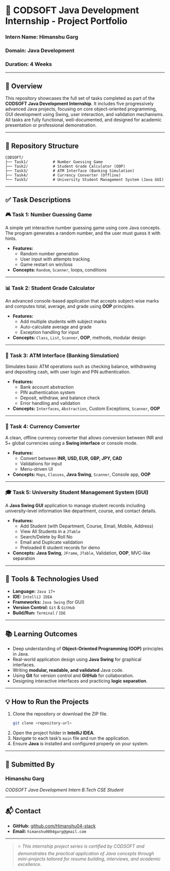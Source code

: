 # **🚀 CODSOFT Java Development Internship - Project Portfolio**

### **Intern Name:** Himanshu Garg

### **Domain:** Java Development

### **Duration:** 4 Weeks

-----

## **📌 Overview**

This repository showcases the full set of tasks completed as part of the **CODSOFT Java Development Internship**. It includes five progressively advanced Java projects, focusing on core object-oriented programming, GUI development using Swing, user interaction, and validation mechanisms. All tasks are fully functional, well-documented, and designed for academic presentation or professional demonstration.

-----

## **📁 Repository Structure**

```
CODSOFT/
├── Task1/           # Number Guessing Game
├── Task2/           # Student Grade Calculator (OOP)
├── Task3/           # ATM Interface (Banking Simulation)
├── Task4/           # Currency Converter (Offline)
└── Task5/           # University Student Management System (Java GUI)
```

-----

## **✅ Task Descriptions**

### **🎮 Task 1: Number Guessing Game**

A simple yet interactive number guessing game using core Java concepts. The program generates a random number, and the user must guess it with hints.

  * **Features:**
      * Random number generation
      * User input with attempts tracking
      * Game restart on win/loss
  * **Concepts:** `Random`, `Scanner`, loops, conditions

-----

### **📊 Task 2: Student Grade Calculator**

An advanced console-based application that accepts subject-wise marks and computes total, average, and grade using **OOP** principles.

  * **Features:**
      * Add multiple students with subject marks
      * Auto-calculate average and grade
      * Exception handling for input
  * **Concepts:** `Class`, `List`, `Scanner`, **OOP**, methods, modular design

-----

### **🏧 Task 3: ATM Interface (Banking Simulation)**

Simulates basic ATM operations such as checking balance, withdrawing and depositing cash, with user login and PIN authentication.

  * **Features:**
      * Bank account abstraction
      * PIN authentication system
      * Deposit, withdraw, and balance check
      * Error handling and validation
  * **Concepts:** `Interfaces`, `Abstraction`, Custom Exceptions, `Scanner`, **OOP**

-----

### **💱 Task 4: Currency Converter**

A clean, offline currency converter that allows conversion between INR and 5+ global currencies using a **Swing interface** or console mode.

  * **Features:**
      * Convert between **INR, USD, EUR, GBP, JPY, CAD**
      * Validations for input
      * Menu-driven UI
  * **Concepts:** `Maps`, `Classes`, **Java Swing**, `Scanner`, Console app, **OOP**

-----

### **🎓 Task 5: University Student Management System (GUI)**

A **Java Swing GUI** application to manage student records including university-level information like department, course, and contact details.

  * **Features:**
      * Add Student (with Department, Course, Email, Mobile, Address)
      * View All Students in a `JTable`
      * Search/Delete by Roll No
      * Email and Duplicate validation
      * Preloaded 6 student records for demo
  * **Concepts:** **Java Swing**, `JFrame`, `JTable`, Validation, **OOP**, MVC-like separation

-----

## **🔧 Tools & Technologies Used**

  * **Language:** `Java 17+`
  * **IDE:** `IntelliJ IDEA`
  * **Frameworks:** `Java Swing` (for GUI)
  * **Version Control:** `Git` & `GitHub`
  * **Build/Run:** `Terminal` / `IDE`

-----

## **📚 Learning Outcomes**

  * Deep understanding of **Object-Oriented Programming (OOP)** principles in Java.
  * Real-world application design using **Java Swing** for graphical interfaces.
  * Writing **modular, readable, and validated** Java code.
  * Using **Git** for version control and **GitHub** for collaboration.
  * Designing interactive interfaces and practicing **logic separation**.

-----

## **💡 How to Run the Projects**

1.  Clone the repository or download the ZIP file.
    ```bash
    git clone <repository-url>
    ```
2.  Open the project folder in **IntelliJ IDEA**.
3.  Navigate to each task’s `main` file and run the application.
4.  Ensure **Java** is installed and configured properly on your system.

-----

## **📌 Submitted By**

### **Himanshu Garg**

*CODSOFT Java Development Intern*
*B.Tech CSE Student*

-----

## **📬 Contact**

  * **GitHub:** [github.com/Himanshu04-stack](https://www.google.com/search?q=https://github.com/Himanshu04-stack)
  * **Email:** `himanshu0004garg@gmail.com`

-----

> ⭐ *This internship project series is certified by CODSOFT and demonstrates the practical application of Java concepts through mini-projects tailored for resume building, interviews, and academic excellence.*
